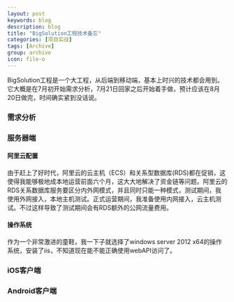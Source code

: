 ```yaml
---
layout: post
keywords: blog
description: blog
title: "BigSolution工程技术备忘"
categories: [项目实战]
tags: [Archive]
group: archive
icon: file-o
---
```




BigSolution工程是一个大工程，从后端到移动端，基本上时兴的技术都会用到。它大概是在7月初开始需求分析，7月21日回家之后开始着手做，预计应该在8月20日做完，时间确实紧到没话说。

<h3>需求分析</h3>


<h3>服务器端</h3>
<h4>阿里云配置</h4>
由于赶上了好时代，阿里云的云主机（ECS）和关系型数据库(RDS)都在促销，这使得我能够极地成本地运营前面六个月，这大大地解决了资金链等问题。阿里云的RDS关系数据库服务要区分内外网模式，并且同时只能一种模式，测试期间，我使用外网接入，本地主机测试。正式运营期间，我准备使用内网接入，云主机测试。不过这样导致了测试期间会有RDS额外的公网流量费用。

<h4>操作系统</h4>
作为一个非常激进的童鞋，我一下子就选择了windows server 2012 x64的操作系统，安装了iis，不知道现在能不能正确使用webAPI访问了。

<h3>iOS客户端</h3>

<h3>Android客户端</h3>